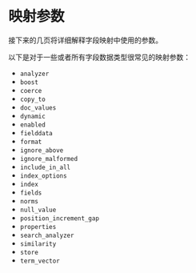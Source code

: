 # 映射参数

接下来的几页将详细解释字段映射中使用的参数。

以下是对于一些或者所有字段数据类型很常见的映射参数：

- `analyzer`
- `boost`
- `coerce`
- `copy_to`
- `doc_values`
- `dynamic`
- `enabled`
- `fielddata`
- `format`
- `ignore_above`
- `ignore_malformed`
- `include_in_all`
- `index_options`
- `index`
- `fields`
- `norms`
- `null_value`
- `position_increment_gap`
- `properties`
- `search_analyzer`
- `similarity`
- `store`
- `term_vector`

